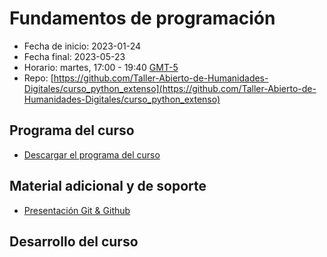 # Fundamentos de programación

- Fecha de inicio: 2023-01-24
- Fecha final: 2023-05-23
- Horario: martes, 17:00 - 19:40 [GMT-5](https://hora.mx/GMT-5)
- Repo: [https://github.com/Taller-Abierto-de-Humanidades-Digitales/curso_python_extenso](https://github.com/Taller-Abierto-de-Humanidades-Digitales/curso_python_extenso)

## Programa del curso

- [Descargar el programa del curso](https://drive.google.com/file/d/1AyzRp0SmcHGU20aGteHM4f1W2GVYnBvH/view?usp=share_link)

## Material adicional y de soporte

- [Presentación Git & Github](https://docs.google.com/presentation/d/1yDexViSugtpToTQO7wGrx1P1yDuBJqrH7jePB9_6zac/edit?usp=sharing)

## Desarrollo del curso

```{tableofcontents}
```
